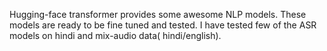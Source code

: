 Hugging-face transformer provides some awesome NLP models.
These models are ready to be fine tuned and tested. 
I have tested few of the ASR models on hindi and mix-audio data( hindi/english).
